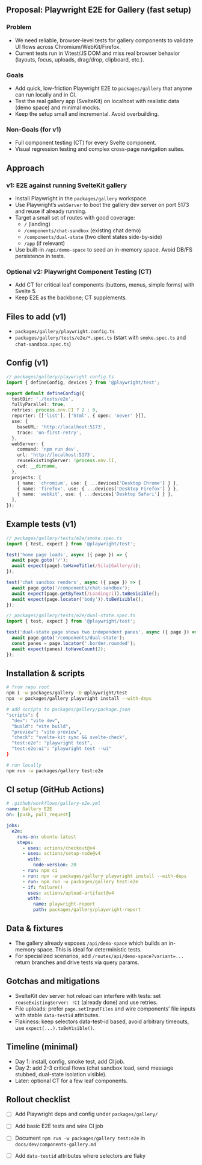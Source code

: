 ## Proposal: Playwright E2E for Gallery (fast setup)

### Problem
- We need reliable, browser-level tests for gallery components to validate UI flows across Chromium/WebKit/Firefox.
- Current tests run in Vitest/JS DOM and miss real browser behavior (layouts, focus, uploads, drag/drop, clipboard, etc.).

### Goals
- Add quick, low-friction Playwright E2E to `packages/gallery` that anyone can run locally and in CI.
- Test the real gallery app (SvelteKit) on localhost with realistic data (demo space) and minimal mocks.
- Keep the setup small and incremental. Avoid overbuilding.

### Non-Goals (for v1)
- Full component testing (CT) for every Svelte component.
- Visual regression testing and complex cross-page navigation suites.

## Approach

### v1: E2E against running SvelteKit gallery
- Install Playwright in the `packages/gallery` workspace.
- Use Playwright’s `webServer` to boot the gallery dev server on port 5173 and reuse if already running.
- Target a small set of routes with good coverage:
  - `/` (landing)
  - `/components/chat-sandbox` (existing chat demo)
  - `/components/dual-state` (two client states side-by-side)
  - `/app` (if relevant)
- Use built-in `/api/demo-space` to seed an in-memory space. Avoid DB/FS persistence in tests.

### Optional v2: Playwright Component Testing (CT)
- Add CT for critical leaf components (buttons, menus, simple forms) with Svelte 5.
- Keep E2E as the backbone; CT supplements.

## Files to add (v1)
- `packages/gallery/playwright.config.ts`
- `packages/gallery/tests/e2e/*.spec.ts` (start with `smoke.spec.ts` and `chat-sandbox.spec.ts`)

## Config (v1)

```ts
// packages/gallery/playwright.config.ts
import { defineConfig, devices } from '@playwright/test';

export default defineConfig({
  testDir: './tests/e2e',
  fullyParallel: true,
  retries: process.env.CI ? 2 : 0,
  reporter: [['list'], ['html', { open: 'never' }]],
  use: {
    baseURL: 'http://localhost:5173',
    trace: 'on-first-retry',
  },
  webServer: {
    command: 'npm run dev',
    url: 'http://localhost:5173',
    reuseExistingServer: !process.env.CI,
    cwd: __dirname,
  },
  projects: [
    { name: 'chromium', use: { ...devices['Desktop Chrome'] } },
    { name: 'firefox', use: { ...devices['Desktop Firefox'] } },
    { name: 'webkit', use: { ...devices['Desktop Safari'] } },
  ],
});
```

## Example tests (v1)

```ts
// packages/gallery/tests/e2e/smoke.spec.ts
import { test, expect } from '@playwright/test';

test('home page loads', async ({ page }) => {
  await page.goto('/');
  await expect(page).toHaveTitle(/Sila|Gallery/i);
});

test('chat sandbox renders', async ({ page }) => {
  await page.goto('/components/chat-sandbox');
  await expect(page.getByText(/Loading/i)).toBeVisible();
  await expect(page.locator('body')).toBeVisible();
});
```

```ts
// packages/gallery/tests/e2e/dual-state.spec.ts
import { test, expect } from '@playwright/test';

test('dual-state page shows two independent panes', async ({ page }) => {
  await page.goto('/components/dual-state');
  const panes = page.locator('.border.rounded');
  await expect(panes).toHaveCount(2);
});
```

## Installation & scripts

```bash
# from repo root
npm i -w packages/gallery -D @playwright/test
npx -w packages/gallery playwright install --with-deps

# add scripts to packages/gallery/package.json
"scripts": {
  "dev": "vite dev",
  "build": "vite build",
  "preview": "vite preview",
  "check": "svelte-kit sync && svelte-check",
  "test:e2e": "playwright test",
  "test:e2e:ui": "playwright test --ui"
}

# run locally
npm run -w packages/gallery test:e2e
```

## CI setup (GitHub Actions)

```yaml
# .github/workflows/gallery-e2e.yml
name: Gallery E2E
on: [push, pull_request]

jobs:
  e2e:
    runs-on: ubuntu-latest
    steps:
      - uses: actions/checkout@v4
      - uses: actions/setup-node@v4
        with:
          node-version: 20
      - run: npm ci
      - run: npx -w packages/gallery playwright install --with-deps
      - run: npm run -w packages/gallery test:e2e
      - if: failure()
        uses: actions/upload-artifact@v4
        with:
          name: playwright-report
          path: packages/gallery/playwright-report
```

## Data & fixtures
- The gallery already exposes `/api/demo-space` which builds an in-memory space. This is ideal for deterministic tests.
- For specialized scenarios, add `/routes/api/demo-space?variant=...` return branches and drive tests via query params.

## Gotchas and mitigations
- SvelteKit dev server hot reload can interfere with tests: set `reuseExistingServer: !CI` (already done) and use retries.
- File uploads: prefer `page.setInputFiles` and wire components’ file inputs with stable `data-testid` attributes.
- Flakiness: keep selectors data-test-id based, avoid arbitrary timeouts, use `expect(...).toBeVisible()`.

## Timeline (minimal)
- Day 1: install, config, smoke test, add CI job.
- Day 2: add 2-3 critical flows (chat sandbox load, send message stubbed, dual-state isolation visible).
- Later: optional CT for a few leaf components.

## Rollout checklist
- [ ] Add Playwright deps and config under `packages/gallery/`
- [ ] Add basic E2E tests and wire CI job
- [ ] Document `npm run -w packages/gallery test:e2e` in `docs/dev/components-gallery.md`
- [ ] Add `data-testid` attributes where selectors are flaky

